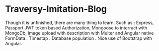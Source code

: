 # Traversy-Imitation-Blog
Though it is unfinished, there are many thing to learn. Such as : Express, Passport JWT token based Authorization, Mongoose to interract with MongoDb, Image upload with description with Multer and Angular native FormData . Timestap . Database population . Nice use of Bootstrap with Angular.

